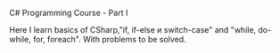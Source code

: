 C# Programming Course - Part I

Here I learn  basics of CSharp,"if, if-else и switch-case" and "while, do-while, for, foreach".
With problems to be solved.

